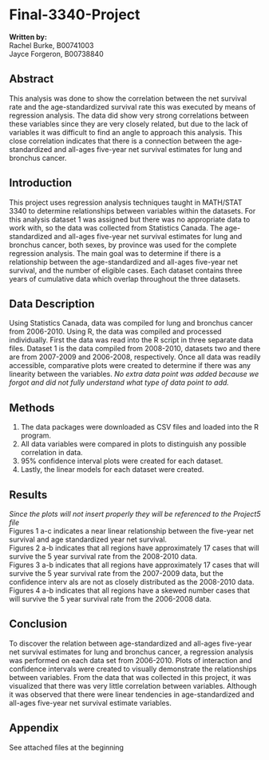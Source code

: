 # Final-3340-Project
**Written by:** <br/>
Rachel Burke, B00741003 <br/>
Jayce Forgeron, B00738840
## Abstract
This analysis was done to show the correlation between the net survival rate and the age-standardized survival rate this was executed by means of regression analysis. The data did show very strong correlations between these variables since they are very closely related, but due to the lack of variables it was difficult to find an angle to approach this analysis. This close correlation indicates that there is a connection between the age-standardized and all-ages five-year net survival estimates for lung and bronchus cancer.
## Introduction
This project uses regression analysis techniques taught in MATH/STAT 3340 to determine relationships between variables within the datasets. For this analysis dataset 1 was assigned but there was no appropriate data to work with, so the data was collected from Statistics Canada. The age-standardized and all-ages five-year net survival estimates for lung and bronchus cancer, both sexes, by province was used for the complete regression analysis. The main goal was to determine if there is a relationship between the age-standardized and all-ages five-year net survival, and the number of eligible cases. Each dataset contains three years of cumulative data which overlap throughout the three datasets. 
## Data Description
Using Statistics Canada, data was compiled for lung and bronchus cancer from 2006-2010. Using R, the data was compiled and processed individually. First the data was read into the R script in three separate data files. Dataset 1 is the data compiled from 2008-2010, datasets two and there are from 2007-2009 and 2006-2008, respectively. Once all data was readily accessible, comparative plots were created to determine if there was any linearity between the variables.
_No extra data point was added because we forgot and did not fully understand what type of data point to add._
## Methods
1. The data packages were downloaded as CSV files and loaded into the R program. <br/>
2. All data variables were compared in plots to distinguish any possible correlation in data. <br/>
3. 95% confidence interval plots were created for each dataset. <br/>
4. Lastly, the linear models for each dataset were created.
## Results
_Since the plots will not insert properly they will be referenced to the Project5 file_ <br/>
Figures 1 a-c indicates a near linear relationship between the five-year net survival and age standardized year net survival.<br/>
Figures 2 a-b indicates that all regions have approximately 17 cases that will survive the 5 year survival rate from the 2008-2010 data. <br/>
Figures 3 a-b indicates that all regions have approximately 17 cases that will survive the 5 year survival rate from the 2007-2009 data, but the confidence interv als are not as closely distributed as the 2008-2010 data. <br/>
Figures 4 a-b indicates that all regions have a skewed number cases that will survive the 5 year survival rate from the 2006-2008 data. 
## Conclusion
To discover the relation between age-standardized and all-ages five-year net survival estimates for lung and bronchus cancer, a regression analysis was performed on each data set from 2006-2010. Plots of interaction and confidence intervals were created to visually demonstrate the relationships between variables. From the data that was collected in this project, it was visualized that there was very little correlation between variables. Although it was observed that there were linear tendencies in age-standardized and all-ages five-year net survival estimate variables. 
## Appendix
See attached files at the beginning
